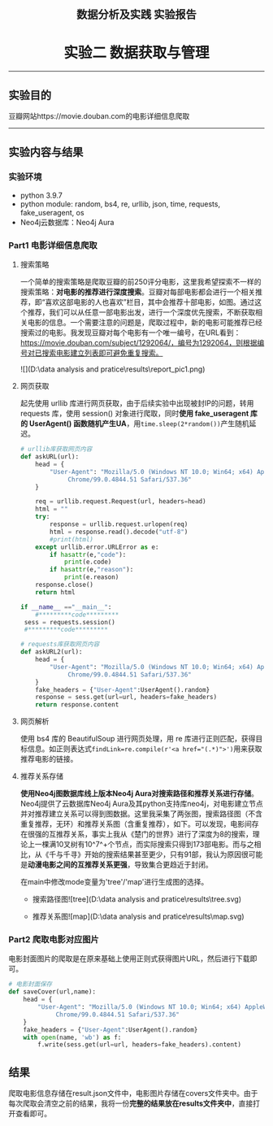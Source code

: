 <h2 align = "center">数据分析及实践 实验报告</h2>
<h1 align = "center">实验二 数据获取与管理</h1>

---

## 实验目的

豆瓣网站https://movie.douban.com的电影详细信息爬取

---

## 实验内容与结果

### 实验环境

- python 3.9.7
- python module: random, bs4, re, urllib, json, time, requests, fake_useragent, os
- Neo4j云数据库：Neo4j Aura

### Part1 电影详细信息爬取

1. 搜索策略

   一个简单的搜索策略是爬取豆瓣的前250评分电影，这里我希望探索不一样的搜索策略：**对电影的推荐进行深度搜索**。豆瓣对每部电影都会进行一个相关推荐，即“喜欢这部电影的人也喜欢”栏目，其中会推荐十部电影，如图。通过这个推荐，我们可以从任意一部电影出发，进行一个深度优先搜索，不断获取相关电影的信息。一个需要注意的问题是，爬取过程中，新的电影可能推荐已经搜索过的电影。我发现豆瓣对每个电影有一个唯一编号，在URL看到：https://movie.douban.com/subject/1292064/，编号为1292064，则根据编号对已搜索电影建立列表即可避免重复搜索。

   ![](D:\data analysis and pratice\results\report_pic1.png)

   

2. 网页获取

   起先使用 urllib 库进行网页获取，由于后续实验中出现被封IP的问题，转用 requests 库，使用 session() 对象进行爬取，同时**使用 fake_useragent 库的 UserAgent() 函数随机产生UA**，用`time.sleep(2*random())`产生随机延迟。

   ```python
   # urllib库获取网页内容
   def askURL(url):
       head = {
           "User-Agent": "Mozilla/5.0 (Windows NT 10.0; Win64; x64) AppleWebKit/537.36 (KHTML, like Gecko) \
                Chrome/99.0.4844.51 Safari/537.36"
       }
   
       req = urllib.request.Request(url, headers=head)
       html = ""
       try:
           response = urllib.request.urlopen(req)
           html = response.read().decode("utf-8")
           #print(html)
       except urllib.error.URLError as e:
           if hasattr(e,"code"):
               print(e.code)
           if hasattr(e,"reason"):
               print(e.reason)
       response.close()
       return html
   ```

   ```python
   if __name__ =="__main__":
       #*********code*********
   	sess = requests.session()
   	#*********code*********
   ```
   ```python
   # requests库获取网页内容
   def askURL2(url):
       head = {
           "User-Agent": "Mozilla/5.0 (Windows NT 10.0; Win64; x64) AppleWebKit/537.36 (KHTML, like Gecko) \
                Chrome/99.0.4844.51 Safari/537.36"
       }
       fake_headers = {"User-Agent":UserAgent().random}
       response = sess.get(url=url, headers=fake_headers)
       return response.content
   ```

   

3. 网页解析

   使用 bs4 库的 BeautifulSoup 进行网页处理，用 re 库进行正则匹配，获得目标信息。如正则表达式`findLink=re.compile(r'<a href="(.*)">')`用来获取推荐电影的链接。

   

4. 推荐关系存储

   **使用Neo4j图数据库线上版本Neo4j Aura对搜索路径和推荐关系进行存储**。Neo4j提供了云数据库Neo4j Aura及其python支持库neo4j，对电影建立节点并对推荐建立关系可以得到图数据。这里我采集了两张图，搜索路径图（不含重复推荐，无环）和推荐关系图（含重复推荐），如下。可以发现，电影间存在很强的互推荐关系，事实上我从《楚门的世界》进行了深度为8的搜索，理论上一棵满10叉树有10^7^+个节点，而实际搜索只得到173部电影。而与之相比，从《千与千寻》开始的搜索结果甚至更少，只有91部，我认为原因很可能是**动漫电影之间的互推荐关系更强**，导致集合更趋近于封闭。
   
   在main中修改mode变量为'tree'/'map'进行生成图的选择。
   
   - 搜索路径图![tree](D:\data analysis and pratice\results\tree.svg)
   
   - 推荐关系图![map](D:\data analysis and pratice\results\map.svg)

### Part2 爬取电影对应图片

电影封面图片的爬取是在原来基础上使用正则式获得图片URL，然后进行下载即可。

```python
# 电影封面保存
def saveCover(url,name):
    head = {
        "User-Agent": "Mozilla/5.0 (Windows NT 10.0; Win64; x64) AppleWebKit/537.36 (KHTML, like Gecko) \
             Chrome/99.0.4844.51 Safari/537.36"
    }
    fake_headers = {"User-Agent":UserAgent().random}
    with open(name, 'wb') as f:
        f.write(sess.get(url=url, headers=fake_headers).content)
```

## 结果

爬取电影信息存储在result.json文件中，电影图片存储在covers文件夹中。由于每次爬取会清空之前的结果，我将一份**完整的结果放在results文件夹中**，直接打开查看即可。
